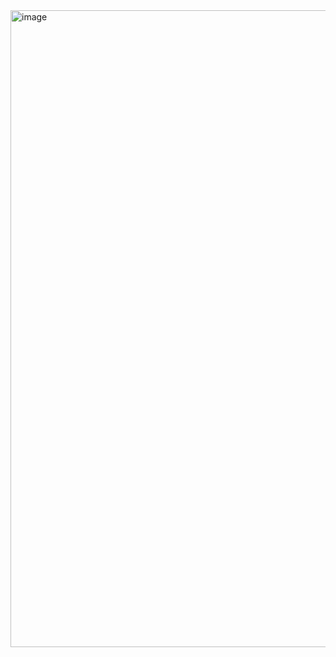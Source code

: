 <img width="1411" height="1019" alt="image" src="https://github.com/user-attachments/assets/76642063-4539-483a-8ef0-6f0872692fe8" />
